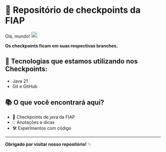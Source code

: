 # 📝 Repositório de checkpoints da FIAP
 
Olá, mundo! <img src="https://raw.githubusercontent.com/kaueMarques/kaueMarques/master/hi.gif" height="20px">
 
**Os checkpoints ficam em suas respectivas branches.**

## 🌱 Tecnologias que estamos utilizando nos Checkpoints:
 
- Java 21
- Git e GitHub

## 📚 O que você encontrará aqui?
 
- 📝 Checkpoints de java da FIAP
- 💡 Anotações e dicas
- 🛠️ Experimentos com código
 
---
 
**Obrigado por visitar nosso repositório!** ✨
 
